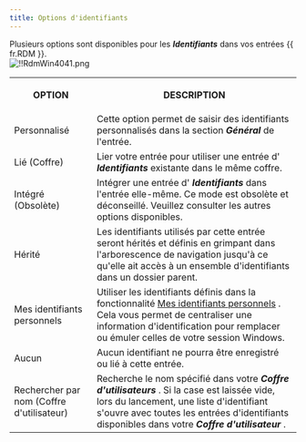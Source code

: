 ```yaml
---
title: Options d'identifiants
---
```

Plusieurs options sont disponibles pour les ***Identifiants*** dans vos entrées {{ fr.RDM }}.  
![!!RdmWin4041.png](https://webdevolutions.azureedge.net/docs/fr/rdm/windows/RdmWin4041.png) 

<table>
	<tr>
		<th>

OPTION 
		</th>
		<th>
DESCRIPTION 
		</th>
	</tr>
	<tr>
		<td>
Personnalisé 
		</td>
		<td>
Cette option permet de saisir des identifiants personnalisés dans la section ***Général*** de l'entrée. 
		</td>
	</tr>
	<tr>
		<td>
Lié (Coffre) 
		</td>
		<td>
Lier votre entrée pour utiliser une entrée d' ***Identifiants*** existante dans le même coffre. 
		</td>
	</tr>
	<tr>
		<td>
Intégré (Obsolète) 
		</td>
		<td>
Intégrer une entrée d' ***Identifiants*** dans l'entrée elle-même. Ce mode est obsolète et déconseillé. Veuillez consulter les autres options disponibles. 
		</td>
	</tr>
	<tr>
		<td>
Hérité 
		</td>
		<td>
Les identifiants utilisés par cette entrée seront hérités et définis en grimpant dans l'arborescence de navigation jusqu'à ce qu'elle ait accès à un ensemble d'identifiants dans un dossier parent. 
		</td>
	</tr>
	<tr>
		<td>
Mes identifiants personnels 
		</td>
		<td>
Utiliser les identifiants définis dans la fonctionnalité [Mes identifiants personnels](/fr/rdm/windows/commands/file/my-account-settings/my-personal-credentials/) . Cela vous permet de centraliser une information d'identification pour remplacer ou émuler celles de votre session Windows. 
		</td>
	</tr>
	<tr>
		<td>
Aucun 
		</td>
		<td>
Aucun identifiant ne pourra être enregistré ou lié à cette entrée. 
		</td>
	</tr>
	<tr>
		<td>
Rechercher par nom (Coffre d'utilisateur) 
		</td>
		<td>
Recherche le nom spécifié dans votre ***Coffre d'utilisateurs*** . Si la case est laissée vide, lors du lancement, une liste d'identifiant s'ouvre avec toutes les entrées d'identifiants disponibles dans votre ***Coffre d'utilisateur*** . 
		</td>
	</tr>
</table>


